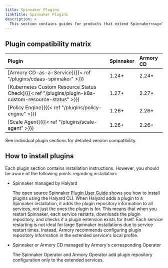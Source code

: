 ```yaml
---
title: Spinnaker Plugins
linkTitle: Spinnaker Plugins
description: >
  This section contains guides for products that extend Spinnaker<sup>TM</sup> and Armory Continuous Deployment functionality.
---
```


## Plugin compatibility matrix

| Plugin | Spinnaker | Armory CD |
|:-------|:--------|:--------|
| [Armory CD-as-a-Service]({{< ref "/plugins/cdaas-spinnaker" >}}) | 1.24+ | 2.24+ |
| [Kubernetes Custom Resource Status Check]({{< ref "/plugins/plugin-k8s-custom-resource-status" >}}) | 1.27+ | 2.27+ |
| [Policy Engine]({{< ref "/plugins/policy-engine" >}}) | 1.26+ | 2.26+ |
| [Scale Agent]({{< ref "/plugins/scale-agent" >}}) | 1.26+ | 2.26+ |

See individual plugin sections for detailed version compatibility.


## How to install plugins

Each plugin section contains installation instructions. However, you should be aware of the following points regarding installation:

* Spinnaker managed by Halyard

  The open source Spinnaker [Plugin User Guide](https://spinnaker.io/docs/guides/user/plugins-users/) shows you how to install plugins using the Halyard CLI. When Halyard adds a plugin to a Spinnaker installation, it adds the plugin repository information to all services, not just the ones the plugin is for. This means that when you restart Spinnaker, each service restarts, downloads the plugin repository, and checks if a plugin extension exists for itself. Each service restarting is not ideal for large Spinnaker installations due to service restart times. Instead, Armory recommends configuring plugin repository information in the extended service's local profile.

* Spinnaker or Armory CD managed by Armory's corresponding Operator

  The Spinnaker Operator and Armory Operator add plugin repository configuration only to the extended services.

  






